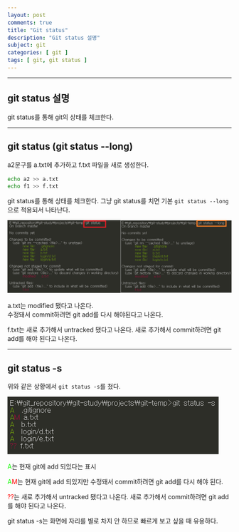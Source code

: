 ```yaml
---
layout: post
comments: true
title: "Git status"
description: "Git status 설명"
subject: git
categories: [ git ]
tags: [ git, git status ]
---
```


<hr>

## git status 설명

git status를 통해 git의 상태를 체크한다.

<hr>

## git status (git status --long)

a2문구를 a.txt에 추가하고 f.txt 파일을 새로 생성한다.

```bash
echo a2 >> a.txt
echo f1 >> f.txt
```

git status를 통해 상태를 체크한다.
그냥 git status를 치면 기본 `git status --long`으로 적용되서 나타난다.

![git status 와 git status --long 비교](/assets/img/git/git-status1.png "git status 와 git status --long 비교")

a.txt는 modified 됐다고 나온다.  
수정돼서 commit하려면 git add를 다시 해야된다고 나온다.

f.txt는 새로 추가해서 untracked 됐다고 나온다.
새로 추가해서 commit하려면 git add를 해야 된다고 나온다.

<hr>

## git status -s

위와 같은 상황에서 `git status -s`를 쳤다.

![git status -s 화면](/assets/img/git/git-status2.png "git status -s 화면")

<span style="color:#13fc03">A</span>는 현재 git에 add 되있다는 표시

<span style="color:#13fc03">A</span><span style="color:red">M</span>는 현재 git에 add 되있지만 수정돼서 commit하려면 git add를 다시 해야 된다.

<span style="color:red">??</span>는 새로 추가해서 untracked 됐다고 나온다.
새로 추가해서 commit하려면 git add를 해야 된다고 나온다.

git status -s는 화면에 자리를 별로 차지 안 하므로 빠르게 보고 싶을 때 유용하다.


